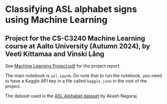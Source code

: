 # Classifying ASL alphabet signs using Machine Learning

## Project for the CS-C3240 Machine Learning course at Aalto University (Autumn 2024), by Veeti Kittamaa and Vinski Lång

See [Machine Learning Project.pdf](Machine%20Learning%20Project.pdf) for the project report.

The main notebook is `asl.ipynb`. Do note that to run the notebook, you need to have a Kaggle API key in a file called `kaggle.json` in the root of the project.

The dataset used is the [ASL Alphabet dataset](https://www.kaggle.com/grassknoted/asl-alphabet) by Akash Nagaraj.
